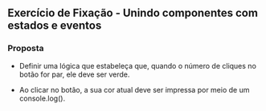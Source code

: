 ## Exercício de Fixação - Unindo componentes com estados e eventos

### **Proposta**

- Definir uma lógica que estabeleça que, quando o número de cliques no botão for par, ele deve ser verde.

- Ao clicar no botão, a sua cor atual deve ser impressa por meio de um console.log(). 
